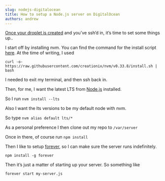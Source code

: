 ```yaml
---
slug: nodejs-digitalocean
title: How to setup a Node.js server on DigitalOcean
authors: andrew
---
```


[Once your droplet is created](https://www.digitalocean.com/community/tutorials/how-to-create-your-first-digitalocean-droplet) and you’ve ssh’d in, it’s time to set some things up..

I start off by installing nvm. You can find the command for the install script [here](https://github.com/creationix/nvm#install-script). At the time of writing, I used

<!--truncate-->

`curl -o- https://raw.githubusercontent.com/creationix/nvm/v0.33.8/install.sh | bash`

I needed to exit my terminal, and then ssh back in.

Then, for me, I want the latest LTS from [Node.js](https://nodejs.org/en/) installed.

So I run `nvm install --lts`

Also  I want the lts versions to be my default node with nvm.

So type `nvm alias default lts/*`

As a personal preference I then clone out my repo to `/var/server`

Once in there, of course run `npm install`

Then I like to setup [forever](https://github.com/foreverjs/forever), so I can make sure the server runs indefinitely.

`npm install -g forever`

Then it’s just a matter of starting up your server. So something like

`forever start my-server.js`




